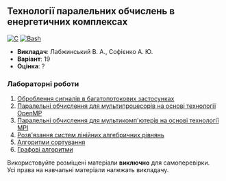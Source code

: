 ## Технології паралельних обчислень в енергетичних комплексах

[![C](https://img.shields.io/badge/C-7B8794?style=for-the-badge&logo=c&logoColor=white)](#)
[![Bash](https://img.shields.io/badge/Bash-374B42?style=for-the-badge&logo=gnubash&logoColor=white)](#)

- **Викладач**: Лабжинський В. А., Софієнко А. Ю.
- **Варіант**: 19
- **Оцінка**: ?

### Лабораторні роботи
  1. [Оброблення сигналів в багатопотокових застосунках](./Lab1/)
  2. [Паралельні обчислення для мультипроцесорів на основі технології OpenMP](./Lab2/)
  3. [Паралельні обчислення для мультикомп'ютерів на основі технології МРІ](./Lab3/)
  4. [Розв'язання систем лінійних алгебричних рівнянь](./Lab4/)
  5. [Алгоритми сортування](./Lab5/)
  6. [Графові алгоритми](./Lab6/)

Використовуйте розміщені матеріали **виключно** для самоперевірки. <br>
Усі права на навчальні матеріали належать викладачу.